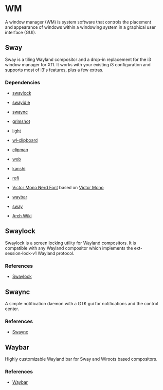 # WM

A window manager (WM) is system software that controls the placement and
appearance of windows within a windowing system in a graphical user interface
(GUI).

## Sway

Sway is a tiling Wayland compositor and a drop-in replacement for the i3 window
manager for X11. It works with your existing i3 configuration and supports most
of i3's features, plus a few extras.

### Dependencies

- [swaylock](https://github.com/swaywm/swaylock)
- [swayidle](https://github.com/swaywm/swayidle)
- [swaync](https://github.com/ErikReider/SwayNotificationCenter)
- [grimshot](https://github.com/swaywm/sway/tree/master/contrib)
- [light](https://github.com/haikarainen/light)
- [wl-clipboard](https://github.com/bugaevc/wl-clipboard)
- [clipman](https://github.com/yory8/clipman)
- [wob](https://github.com/francma/wob)
- [kanshi](https://github.com/emersion/kanshi)
- [rofi](https://github.com/davatorium/rofi)
- [Victor Mono Nerd Font](https://github.com/ryanoasis/nerd-fonts) based on
  [Victor Mono](https://github.com/rubjo/victor-mono)
- [waybar](https://github.com/Alexays/Waybar)

- [sway](https://github.com/swaywm/sway/wiki)
- [Arch Wiki](https://wiki.archlinux.org/title/Sway)


## Swaylock

Swaylock is a screen locking utility for Wayland compositors. It is compatible
with any Wayland compositor which implements the ext-session-lock-v1 Wayland
protocol.

### References

- [Swaylock](https://github.com/swaywm/swaylock)

## Swaync

A simple notification daemon with a GTK gui for notifications and the control
center.

### References

- [Swaync](https://github.com/ErikReider/SwayNotificationCenter)

## Waybar

Highly customizable Wayland bar for Sway and Wlroots based compositors.

### References

- [Waybar](https://github.com/Alexays/Waybar)
